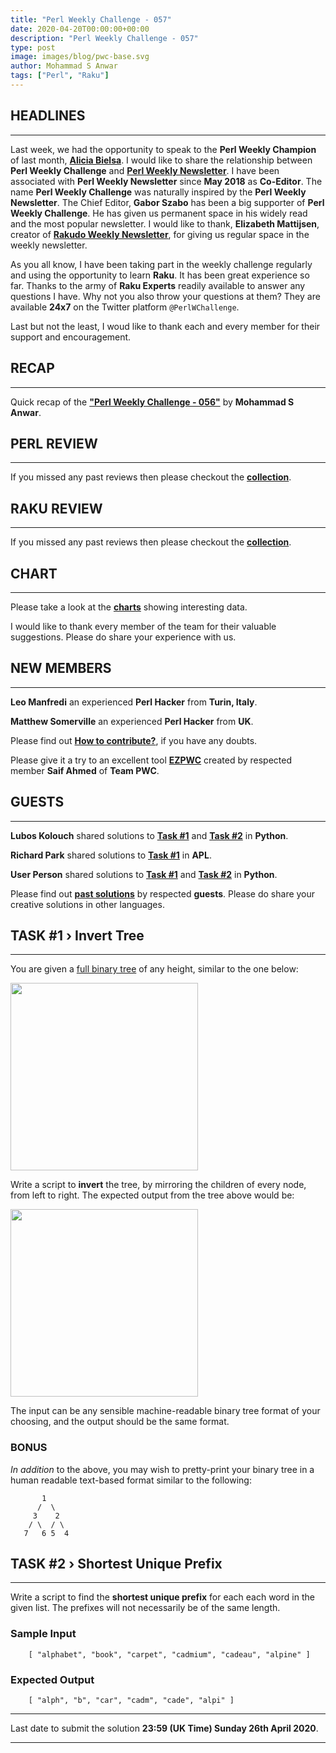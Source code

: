 ```yaml
---
title: "Perl Weekly Challenge - 057"
date: 2020-04-20T00:00:00+00:00
description: "Perl Weekly Challenge - 057"
type: post
image: images/blog/pwc-base.svg
author: Mohammad S Anwar
tags: ["Perl", "Raku"]
---
```


## HEADLINES

***

Last week, we had the opportunity to speak to the **Perl Weekly Champion** of last month, **[Alicia Bielsa](/blog/meet-the-champion-2020-03)**. I would like to share the relationship between **Perl Weekly Challenge** and **[Perl Weekly Newsletter](https://perlweekly.com/)**. I have been associated with **Perl Weekly Newsletter** since **May 2018** as **Co-Editor**. The name **Perl Weekly Challenge** was naturally inspired by the **Perl Weekly Newsletter**. The Chief Editor, **Gabor Szabo** has been a big supporter of **Perl Weekly Challenge**. He has given us permanent space in his widely read and the most popular newsletter. I would like to thank, **Elizabeth Mattijsen**, creator of **[Rakudo Weekly Newsletter](https://rakudoweekly.blog/)**, for giving us regular space in the weekly newsletter.

As you all know, I have been taking part in the weekly challenge regularly and using the opportunity to learn **Raku**. It has been great experience so far. Thanks to the army of **Raku Experts** readily available to answer any questions I have. Why not you also throw your questions at them? They are available **24x7** on the Twitter platform `@PerlWChallenge`.

Last but not the least, I woud like to thank each and every member for their support and encouragement.

## RECAP

***

Quick recap of the [**"Perl Weekly Challenge - 056"**](/blog/recap-challenge-056) by **Mohammad S Anwar**.

## PERL REVIEW

***

If you missed any past reviews then please checkout the [**collection**](/p5-reviews).

## RAKU REVIEW

***

If you missed any past reviews then please checkout the [**collection**](/p6-reviews).

## CHART

***

Please take a look at the [**charts**](/chart) showing interesting data.

I would like to thank every member of the team for their valuable suggestions. Please do share your experience with us.

## NEW MEMBERS

***

**Leo Manfredi** an experienced **Perl Hacker** from **Turin, Italy**.

**Matthew Somerville** an experienced **Perl Hacker** from **UK**.

Please find out [**How to contribute?**](/blog/how-to-contribute), if you have any doubts.

Please give it a try to an excellent tool [**EZPWC**](https://github.com/saiftynet/EZPWC) created by respected member **Saif Ahmed** of **Team PWC**.

## GUESTS

***

**Lubos Kolouch** shared solutions to [**Task #1**](https://github.com/manwar/perlweeklychallenge-club/blob/master/challenge-056/lubos-kolouch/python/ch-1.py) and [**Task #2**](https://github.com/manwar/perlweeklychallenge-club/blob/master/challenge-056/lubos-kolouch/python/ch-2.py) in **Python**.

**Richard Park** shared solutions to [**Task #1**](https://github.com/manwar/perlweeklychallenge-club/blob/master/challenge-056/richard-park/apl/ch-1.aplf) in **APL**.

**User Person** shared solutions to [**Task #1**](https://github.com/manwar/perlweeklychallenge-club/blob/master/challenge-056/user-person/python/ch-1.py) and [**Task #2**](https://github.com/manwar/perlweeklychallenge-club/blob/master/challenge-056/user-person/python/ch-2.py) in **Python**.

Please find out [**past solutions**](/blog/guest-contribution) by respected **guests**. Please do share your creative solutions in other languages.

## TASK #1 › Invert Tree

***

You are given a [full binary tree](https://web.cecs.pdx.edu/~sheard/course/Cs163/Doc/FullvsComplete.html) of any height, similar to the one below:

<img src="/images/blog/pwc-057-1.svg" width=300 />

Write a script to **invert** the tree, by mirroring the children of every node, from left to right. The expected output from the tree above would be:

<img src="/images/blog/pwc-057-2.svg" width=300 />

The input can be any sensible machine-readable binary tree format of your choosing, and the output should be the same format.

### BONUS

*In addition* to the above, you may wish to pretty-print your binary tree in a human readable text-based format similar to the following:

```
       1
      /  \
     3    2
    / \  / \
   7   6 5  4

```

## TASK #2 › Shortest Unique Prefix

***

Write a script to find the **shortest unique prefix** for each each word in the given list. The prefixes will not necessarily be of the same length.

### Sample Input

        [ "alphabet", "book", "carpet", "cadmium", "cadeau", "alpine" ]

### Expected Output

        [ "alph", "b", "car", "cadm", "cade", "alpi" ]

***

Last date to submit the solution **23:59 (UK Time) Sunday 26th April 2020**.

***
